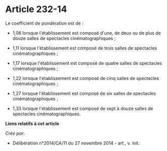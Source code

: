 # Article 232-14

Le coefficient de pondération est de :

- 1,06 lorsque l'établissement est composé d'une, de deux ou de plus de douze salles de spectacles cinématographiques ;

- 1,11 lorsque l'établissement est composé de trois salles de spectacles cinématographiques ;

- 1,17 lorsque l'établissement est composé de quatre salles de spectacles cinématographiques ;

- 1,22 lorsque l'établissement est composé de cinq salles de spectacles cinématographiques ;

- 1,27 lorsque l'établissement est composé de six salles de spectacles cinématographiques ;

- 1,33 lorsque l'établissement est composé de sept à douze salles de spectacles cinématographiques.

**Liens relatifs à cet article**

_Créé par_:

  - Délibération n°2014/CA/11 du 27 novembre 2014 - art., v. init.
